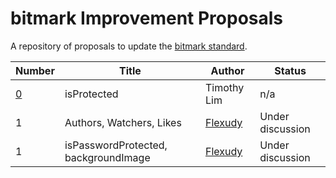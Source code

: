 # bitmark Improvement Proposals 

A repository of proposals to update the [bitmark standard](https://bitmark-association.org).

| Number        |  Title                 |     Author    | Status            |
| ------------- | ---------------------- | ------------- | ----------------- |
| [0](https://github.com/bitmark-standard/bips/blob/main/example-bip.mediawiki)             |  isProtected |    Timothy Lim    | n/a  | 
| 1             |  Authors, Watchers, Likes |    [Flexudy](https://www.flexudy.com)    | Under discussion  | 
| 1             |  isPasswordProtected, backgroundImage  |    [Flexudy](https://www.flexudy.com)    | Under discussion  | 
